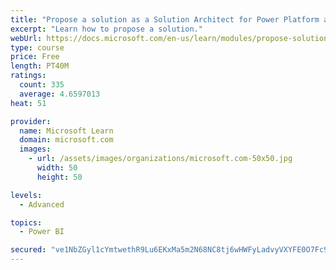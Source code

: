 ```yaml
---
title: "Propose a solution as a Solution Architect for Power Platform and Dynamics 365"
excerpt: "Learn how to propose a solution."
webUrl: https://docs.microsoft.com/en-us/learn/modules/propose-solution/
type: course
price: Free
length: PT40M
ratings:
  count: 335
  average: 4.6597013
heat: 51

provider:
  name: Microsoft Learn
  domain: microsoft.com
  images:
    - url: /assets/images/organizations/microsoft.com-50x50.jpg
      width: 50
      height: 50

levels:
  - Advanced

topics:
  - Power BI

secured: "ve1NbZGyl1cYmtwethR9Lu6EKxMa5m2N68NC8tj6wHWFyLadvyVXYFE0O7Fc9pzgm+g29DfXFusQyN2WOlVwV3kR8fyoEWDSWDTC8F3HjzU0t4MSpWGbc9OGcbGc0RxdCGfUxRrQJEL41FnYwv3oXID4zkovdepuiI/61Htzb9hgvyAEXnjXKAyC3h5ve/j3FKGU1rVukejQKLZYvpH3E/v/uMgOqdrzSJtxQZ9uWEOl0aLBhjps5EeX4fMhYpRqDXD3a5CO26kHQSGPxQl91nQ4/YouCEbe4lJHvcri5jwhhMReReihvXAx0smyhpzNVPgwIcF9GsvaXSzX9Gkn469KRCi14jiD6FBieEE/+pc7iN8T2VvJ+Zw39/meopRplTFG49bYwCS6uMZ7qY6dEKL0DfBm/PVICbRp/xG+6c0=;9xL5P6M6z+fQN5FCtxbCfQ=="
---
```


